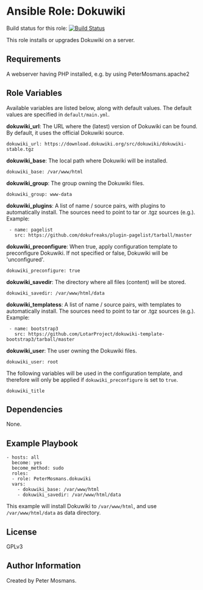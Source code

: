 Ansible Role: Dokuwiki
=========

Build status for this role: [![Build Status](https://travis-ci.org/PeterMosmans/ansible-role-dokuwiki.svg)](https://travis-ci.org/PeterMosmans/ansible-role-dokuwiki)


This role installs or upgrades Dokuwiki on a server.


Requirements
------------

A webserver having PHP installed, e.g. by using PeterMosmans.apache2


Role Variables
--------------

Available variables are listed below, along with default values. The default values are specified in `default/main.yml`.

**dokuwiki_url**: The URL where the (latest) version of Dokuwiki can be found. By default, it uses the official Dokuwiki source.
```
dokuwiki_url: https://download.dokuwiki.org/src/dokuwiki/dokuwiki-stable.tgz
```


**dokuwiki_base**: The local path where Dokuwiki will be installed.
```
dokuwiki_base: /var/www/html
```


**dokuwiki_group**: The group owning the Dokuwiki files.
```
dokuwiki_group: www-data
```


**dokuwiki_plugins**: A list of name / source pairs, with plugins to automatically install. The sources need to point to tar or .tgz sources (e.g.). Example:
```
 - name: pagelist
   src: https://github.com/dokufreaks/plugin-pagelist/tarball/master
```


**dokuwiki_preconfigure**: When true, apply configuration template to preconfigure Dokuwiki. If not specified or false, Dokuwiki will be 'unconfigured'.
```
dokuwiki_preconfigure: true
```


**dokuwiki_savedir**: The directory where all files (content) will be stored.
```
dokuwiki_savedir: /var/www/html/data
```


**dokuwiki_templatess**: A list of name / source pairs, with templates to automatically install. The sources need to point to tar or .tgz sources (e.g.). Example:
```
 - name: bootstrap3
   src: https://github.com/LotarProject/dokuwiki-template-bootstrap3/tarball/master
```


**dokuwiki_user**: The user owning the Dokuwiki files.
```
dokuwiki_user: root
```

The following variables will be used in the configuration template, and therefore will only be applied if `dokuwiki_preconfigure` is set to `true`.
```
dokuwiki_title
```

Dependencies
------------

None.


Example Playbook
----------------
```
- hosts: all
  become: yes
  become_method: sudo
  roles:
  - role: PeterMosmans.dokuwiki
  vars:
    - dokuwiki_base: /var/www/html
    - dokuwiki_savedir: /var/www/html/data
```
This example will install Dokuwiki to `/var/www/html`, and use `/var/www/html/data` as data directory.


License
-------

GPLv3


Author Information
------------------

Created by Peter Mosmans.
